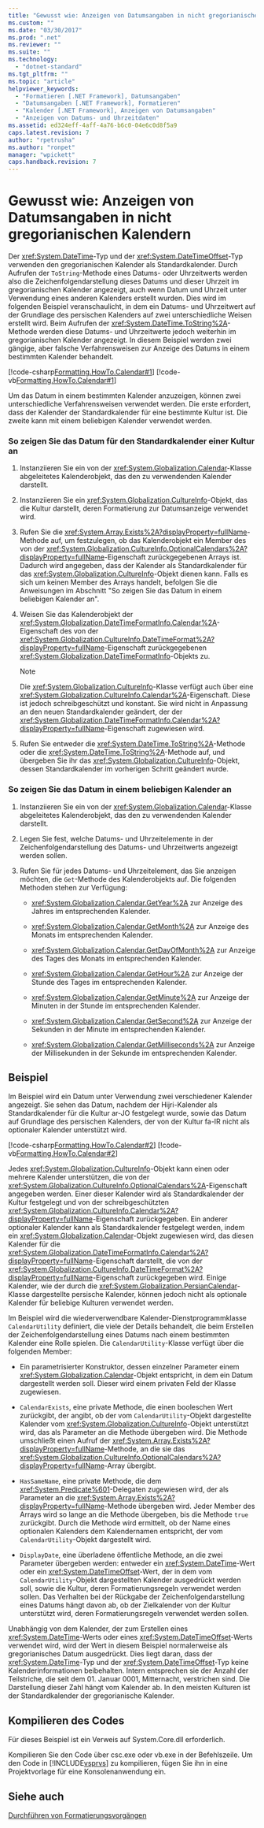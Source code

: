 ```yaml
---
title: "Gewusst wie: Anzeigen von Datumsangaben in nicht gregorianischen Kalendern | Microsoft Docs"
ms.custom: ""
ms.date: "03/30/2017"
ms.prod: ".net"
ms.reviewer: ""
ms.suite: ""
ms.technology: 
  - "dotnet-standard"
ms.tgt_pltfrm: ""
ms.topic: "article"
helpviewer_keywords: 
  - "Formatieren [.NET Framework], Datumsangaben"
  - "Datumsangaben [.NET Framework], Formatieren"
  - "Kalender [.NET Framework], Anzeigen von Datumsangaben"
  - "Anzeigen von Datums- und Uhrzeitdaten"
ms.assetid: ed324eff-4aff-4a76-b6c0-04e6c0d8f5a9
caps.latest.revision: 7
author: "rpetrusha"
ms.author: "ronpet"
manager: "wpickett"
caps.handback.revision: 7
---
```

# Gewusst wie: Anzeigen von Datumsangaben in nicht gregorianischen Kalendern
Der <xref:System.DateTime>\-Typ und der <xref:System.DateTimeOffset>\-Typ verwenden den gregorianischen Kalender als Standardkalender.  Durch Aufrufen der `ToString`\-Methode eines Datums\- oder Uhrzeitwerts werden also die Zeichenfolgendarstellung dieses Datums und dieser Uhrzeit im gregorianischen Kalender angezeigt, auch wenn Datum und Uhrzeit unter Verwendung eines anderen Kalenders erstellt wurden.  Dies wird im folgenden Beispiel veranschaulicht, in dem ein Datums\- und Uhrzeitwert auf der Grundlage des persischen Kalenders auf zwei unterschiedliche Weisen erstellt wird. Beim Aufrufen der <xref:System.DateTime.ToString%2A>\-Methode werden diese Datums\- und Uhrzeitwerte jedoch weiterhin im gregorianischen Kalender angezeigt.  In diesem Beispiel werden zwei gängige, aber falsche Verfahrensweisen zur Anzeige des Datums in einem bestimmten Kalender behandelt.  
  
 [!code-csharp[Formatting.HowTo.Calendar#1](../../../samples/snippets/csharp/VS_Snippets_CLR/Formatting.HowTo.Calendar/cs/Calendar1.cs#1)]
 [!code-vb[Formatting.HowTo.Calendar#1](../../../samples/snippets/visualbasic/VS_Snippets_CLR/Formatting.HowTo.Calendar/vb/Calendar1.vb#1)]  
  
 Um das Datum in einem bestimmten Kalender anzuzeigen, können zwei unterschiedliche Verfahrensweisen verwendet werden.  Die erste erfordert, dass der Kalender der Standardkalender für eine bestimmte Kultur ist.  Die zweite kann mit einem beliebigen Kalender verwendet werden.  
  
### So zeigen Sie das Datum für den Standardkalender einer Kultur an  
  
1.  Instanziieren Sie ein von der <xref:System.Globalization.Calendar>\-Klasse abgeleitetes Kalenderobjekt, das den zu verwendenden Kalender darstellt.  
  
2.  Instanziieren Sie ein <xref:System.Globalization.CultureInfo>\-Objekt, das die Kultur darstellt, deren Formatierung zur Datumsanzeige verwendet wird.  
  
3.  Rufen Sie die <xref:System.Array.Exists%2A?displayProperty=fullName>\-Methode auf, um festzulegen, ob das Kalenderobjekt ein Member des von der <xref:System.Globalization.CultureInfo.OptionalCalendars%2A?displayProperty=fullName>\-Eigenschaft zurückgegebenen Arrays ist.  Dadurch wird angegeben, dass der Kalender als Standardkalender für das <xref:System.Globalization.CultureInfo>\-Objekt dienen kann.  Falls es sich um keinen Member des Arrays handelt, befolgen Sie die Anweisungen im Abschnitt "So zeigen Sie das Datum in einem beliebigen Kalender an".  
  
4.  Weisen Sie das Kalenderobjekt der <xref:System.Globalization.DateTimeFormatInfo.Calendar%2A>\-Eigenschaft des von der <xref:System.Globalization.CultureInfo.DateTimeFormat%2A?displayProperty=fullName>\-Eigenschaft zurückgegebenen <xref:System.Globalization.DateTimeFormatInfo>\-Objekts zu.  
  
    > [!NOTE]
    >  Die <xref:System.Globalization.CultureInfo>\-Klasse verfügt auch über eine <xref:System.Globalization.CultureInfo.Calendar%2A>\-Eigenschaft.  Diese ist jedoch schreibgeschützt und konstant. Sie wird nicht in Anpassung an den neuen Standardkalender geändert, der der <xref:System.Globalization.DateTimeFormatInfo.Calendar%2A?displayProperty=fullName>\-Eigenschaft zugewiesen wird.  
  
5.  Rufen Sie entweder die <xref:System.DateTime.ToString%2A>\-Methode oder die <xref:System.DateTime.ToString%2A>\-Methode auf, und übergeben Sie ihr das <xref:System.Globalization.CultureInfo>\-Objekt, dessen Standardkalender im vorherigen Schritt geändert wurde.  
  
### So zeigen Sie das Datum in einem beliebigen Kalender an  
  
1.  Instanziieren Sie ein von der <xref:System.Globalization.Calendar>\-Klasse abgeleitetes Kalenderobjekt, das den zu verwendenden Kalender darstellt.  
  
2.  Legen Sie fest, welche Datums\- und Uhrzeitelemente in der Zeichenfolgendarstellung des Datums\- und Uhrzeitwerts angezeigt werden sollen.  
  
3.  Rufen Sie für jedes Datums\- und Uhrzeitelement, das Sie anzeigen möchten, die `Get`\-Methode des Kalenderobjekts auf.  Die folgenden Methoden stehen zur Verfügung:  
  
    -   <xref:System.Globalization.Calendar.GetYear%2A> zur Anzeige des Jahres im entsprechenden Kalender.  
  
    -   <xref:System.Globalization.Calendar.GetMonth%2A> zur Anzeige des Monats im entsprechenden Kalender.  
  
    -   <xref:System.Globalization.Calendar.GetDayOfMonth%2A> zur Anzeige des Tages des Monats im entsprechenden Kalender.  
  
    -   <xref:System.Globalization.Calendar.GetHour%2A> zur Anzeige der Stunde des Tages im entsprechenden Kalender.  
  
    -   <xref:System.Globalization.Calendar.GetMinute%2A> zur Anzeige der Minuten in der Stunde im entsprechenden Kalender.  
  
    -   <xref:System.Globalization.Calendar.GetSecond%2A> zur Anzeige der Sekunden in der Minute im entsprechenden Kalender.  
  
    -   <xref:System.Globalization.Calendar.GetMilliseconds%2A> zur Anzeige der Millisekunden in der Sekunde im entsprechenden Kalender.  
  
## Beispiel  
 Im Beispiel wird ein Datum unter Verwendung zwei verschiedener Kalender angezeigt.  Sie sehen das Datum, nachdem der Hijri\-Kalender als Standardkalender für die Kultur ar\-JO festgelegt wurde, sowie das Datum auf Grundlage des persischen Kalenders, der von der Kultur fa\-IR nicht als optionaler Kalender unterstützt wird.  
  
 [!code-csharp[Formatting.HowTo.Calendar#2](../../../samples/snippets/csharp/VS_Snippets_CLR/Formatting.HowTo.Calendar/cs/Calendar1.cs#2)]
 [!code-vb[Formatting.HowTo.Calendar#2](../../../samples/snippets/visualbasic/VS_Snippets_CLR/Formatting.HowTo.Calendar/vb/Calendar1.vb#2)]  
  
 Jedes <xref:System.Globalization.CultureInfo>\-Objekt kann einen oder mehrere Kalender unterstützen, die von der <xref:System.Globalization.CultureInfo.OptionalCalendars%2A>\-Eigenschaft angegeben werden.  Einer dieser Kalender wird als Standardkalender der Kultur festgelegt und von der schreibgeschützten <xref:System.Globalization.CultureInfo.Calendar%2A?displayProperty=fullName>\-Eigenschaft zurückgegeben.  Ein anderer optionaler Kalender kann als Standardkalender festgelegt werden, indem ein <xref:System.Globalization.Calendar>\-Objekt zugewiesen wird, das diesen Kalender für die <xref:System.Globalization.DateTimeFormatInfo.Calendar%2A?displayProperty=fullName>\-Eigenschaft darstellt, die von der <xref:System.Globalization.CultureInfo.DateTimeFormat%2A?displayProperty=fullName>\-Eigenschaft zurückgegeben wird.  Einige Kalender, wie der durch die <xref:System.Globalization.PersianCalendar>\-Klasse dargestellte persische Kalender, können jedoch nicht als optionale Kalender für beliebige Kulturen verwendet werden.  
  
 Im Beispiel wird die wiederverwendbare Kalender\-Dienstprogrammklasse `CalendarUtility` definiert, die viele der Details behandelt, die beim Erstellen der Zeichenfolgendarstellung eines Datums nach einem bestimmten Kalender eine Rolle spielen.  Die `CalendarUtility`\-Klasse verfügt über die folgenden Member:  
  
-   Ein parametrisierter Konstruktor, dessen einzelner Parameter einem <xref:System.Globalization.Calendar>\-Objekt entspricht, in dem ein Datum dargestellt werden soll.  Dieser wird einem privaten Feld der Klasse zugewiesen.  
  
-   `CalendarExists`, eine private Methode, die einen booleschen Wert zurückgibt, der angibt, ob der vom `CalendarUtility`\-Objekt dargestellte Kalender vom <xref:System.Globalization.CultureInfo>\-Objekt unterstützt wird, das als Parameter an die Methode übergeben wird.  Die Methode umschließt einen Aufruf der <xref:System.Array.Exists%2A?displayProperty=fullName>\-Methode, an die sie das <xref:System.Globalization.CultureInfo.OptionalCalendars%2A?displayProperty=fullName>\-Array übergibt.  
  
-   `HasSameName`, eine private Methode, die dem <xref:System.Predicate%601>\-Delegaten zugewiesen wird, der als Parameter an die <xref:System.Array.Exists%2A?displayProperty=fullName>\-Methode übergeben wird.  Jeder Member des Arrays wird so lange an die Methode übergeben, bis die Methode `true` zurückgibt.  Durch die Methode wird ermittelt, ob der Name eines optionalen Kalenders dem Kalendernamen entspricht, der vom `CalendarUtility`\-Objekt dargestellt wird.  
  
-   `DisplayDate`, eine überladene öffentliche Methode, an die zwei Parameter übergeben werden: entweder ein <xref:System.DateTime>\-Wert oder ein <xref:System.DateTimeOffset>\-Wert, der in dem vom `CalendarUtility`\-Objekt dargestellten Kalender ausgedrückt werden soll, sowie die Kultur, deren Formatierungsregeln verwendet werden sollen.  Das Verhalten bei der Rückgabe der Zeichenfolgendarstellung eines Datums hängt davon ab, ob der Zielkalender von der Kultur unterstützt wird, deren Formatierungsregeln verwendet werden sollen.  
  
 Unabhängig von dem Kalender, der zum Erstellen eines <xref:System.DateTime>\-Werts oder eines <xref:System.DateTimeOffset>\-Werts verwendet wird, wird der Wert in diesem Beispiel normalerweise als gregorianisches Datum ausgedrückt.  Dies liegt daran, dass der <xref:System.DateTime>\-Typ und der <xref:System.DateTimeOffset>\-Typ keine Kalenderinformationen beibehalten.  Intern entsprechen sie der Anzahl der Teilstriche, die seit dem 01. Januar 0001, Mitternacht, verstrichen sind.  Die Darstellung dieser Zahl hängt vom Kalender ab.  In den meisten Kulturen ist der Standardkalender der gregorianische Kalender.  
  
## Kompilieren des Codes  
 Für dieses Beispiel ist ein Verweis auf System.Core.dll erforderlich.  
  
 Kompilieren Sie den Code über csc.exe oder vb.exe in der Befehlszeile.  Um den Code in [!INCLUDE[vsprvs](../../../includes/vsprvs-md.md)] zu kompilieren, fügen Sie ihn in eine Projektvorlage für eine Konsolenanwendung ein.  
  
## Siehe auch  
 [Durchführen von Formatierungsvorgängen](../../../docs/standard/base-types/performing-formatting-operations.md)